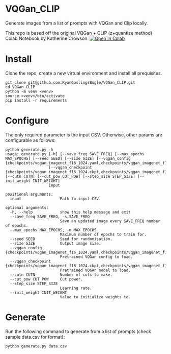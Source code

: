 # VQGan_CLIP

Generate images from a list of prompts with VQGan and Clip locally. 

This repo is based off the original VQGan + CLIP (z+quantize method) Colab Notebook by Katherine Crowson. [![Open In Colab][colab-badge]][colab-notebook]

[colab-notebook]: <https://colab.research.google.com/drive/1ZAus_gn2RhTZWzOWUpPERNC0Q8OhZRTZ>
[colab-badge]: <https://colab.research.google.com/assets/colab-badge.svg>

# Install

Clone the repo, create a new virtual environment and install all prequisites.

```
git clone git@github.com:RyanGoslingsBugle/VQGan_CLIP.git
cd VQGan_CLIP
python -m venv <venv>
source <venv>/bin/activate
pip install -r requirements
```

# Configure

The only required parameter is the input CSV. Otherwise, other params are configurable as follows:

```
python generate.py -h
usage: generate.py [-h] [--save_freq SAVE_FREQ] [--max_epochs MAX_EPOCHS] [--seed SEED] [--size SIZE] [--vqgan_config {checkpoints/vqgan_imagenet_f16_1024.yaml,checkpoints/vqgan_imagenet_f16_16384.yaml}]
                   [--vqgan_checkpoint {checkpoints/vqgan_imagenet_f16_1024.ckpt,checkpoints/vqgan_imagenet_f16_16384.ckpt}] [--cutn CUTN] [--cut_pow CUT_POW] [--step_size STEP_SIZE] [--init_weight INIT_WEIGHT]
                   input

positional arguments:
  input                 Path to input CSV.

optional arguments:
  -h, --help            show this help message and exit
  --save_freq SAVE_FREQ, -s SAVE_FREQ
                        Save an updated image every SAVE_FREQ number of epochs.
  --max_epochs MAX_EPOCHS, -m MAX_EPOCHS
                        Maximum number of epochs to train for.
  --seed SEED           Seed for randomisation.
  --size SIZE           Output image size.
  --vqgan_config {checkpoints/vqgan_imagenet_f16_1024.yaml,checkpoints/vqgan_imagenet_f16_16384.yaml}
                        Pretrained VQGan config to load.
  --vqgan_checkpoint {checkpoints/vqgan_imagenet_f16_1024.ckpt,checkpoints/vqgan_imagenet_f16_16384.ckpt}
                        Pretrained VQGAn model to load.
  --cutn CUTN           Number of cuts to make.
  --cut_pow CUT_POW     Cut power.
  --step_size STEP_SIZE
                        Learning rate.
  --init_weight INIT_WEIGHT
                        Value to initialize weights to.
```

# Generate

Run the following command to generate from a list of prompts (check sample data.csv for format):

```
python generate.py data.csv
```
